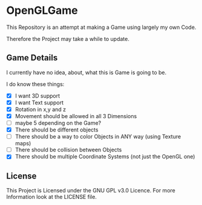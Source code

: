 # OpenGLGame
This Repository is an attempt at making a Game using largely my own Code.

Therefore the Project may take a while to update. 

## Game Details
I currently have no idea, about, what this is Game is going to be.

I do know these things:
- [x] I want 3D support
- [x] I want Text support
- [x] Rotation in x,y and z
- [x] Movement should be allowed in all 3 Dimensions
- [ ] maybe 5 depending on the Game?
- [x] There should be different objects
- [ ] There should be a way to color Objects in ANY way (using Texture maps)
- [ ] There should be collision between Objects
- [x] There should be multiple Coordinate Systems (not just the OpenGL one)

## License
This Project is Licensed under the GNU GPL v3.0 Licence. For more Information look at the LICENSE file.
